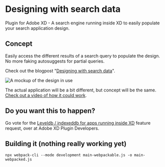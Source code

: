 # Designing with search data
Plugin for Adobe XD - A search engine running inside XD to easily populate your search application design.

## Concept
Easily access the different results of a search query to populate the design. No more faking autosuggests for partial queries.

Check out the blogpost "[Designing with search data](https://knowitlabs.no/designing-with-search-data-5c8b6b6d3fa1)".

![A mockup of the design in use](https://cdn-images-1.medium.com/max/2000/1*IHo4akTFtxOMqhkYsTS6VQ.png)

The actual application will be a bit different, but concept will be the same. [Check out a video of how it could work](https://youtu.be/A-rr1h-sjYw).

## Do you want this to happen?
Go vote for the [Leveldb / indexeddb for apps running inside XD](https://forums.adobexdplatform.com/t/leveldb-indexeddb-for-apps-running-inside-xd/241) feature request, over at Adobe XD Plugin Developers.


## Building it (nothing really working yet)
```console
npx webpack-cli --mode development main-webpackable.js -o main-webpacked.js
```
